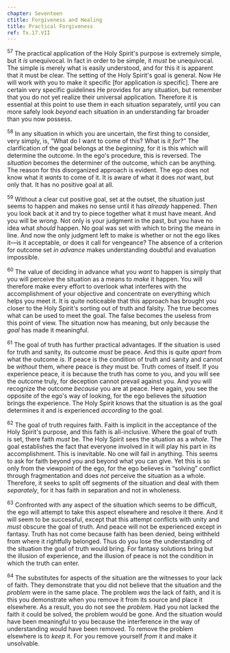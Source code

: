 ```yaml
---
chapter: Seventeen
ctitle: Forgiveness and Healing
title: Practical Forgiveness
ref: Tx.17.VII
---
```


<sup>57</sup> The practical application of the Holy Spirit's purpose is extremely
simple, but it *is* unequivocal. In fact in order to be simple, it
*must* be unequivocal. The simple is merely what is easily understood,
and for this it is apparent that it must be clear. The setting of the
Holy Spirit's goal is general. Now He will work with you to make it
specific \[for application *is* specific\]. There are certain very
specific guidelines He provides for any situation, but remember that you
do not yet realize their universal application. Therefore it is
essential at this point to use them in each situation separately, until
you can more safely look *beyond* each situation in an understanding far
broader than you now possess.

<sup>58</sup> In any situation in which you are uncertain, the first thing to
consider, very simply, is, “What do I want to come of this? What is it
*for*?” The clarification of the goal belongs at the *beginning*, for it
is this which will determine the outcome. In the ego's procedure, this
is reversed. The *situation* becomes the determiner of the outcome,
which can be anything. The reason for this disorganized approach is
evident. The ego does not know what it *wants* to come of it. It is
aware of what it does *not* want, but only that. It has no positive goal
at all.

<sup>59</sup> Without a clear cut positive goal, set at the outset, the situation
just seems to happen and makes no sense until it has *already* happened.
*Then* you look back at it and try to piece together what it must have
meant. And you will be *wrong*. Not only is your judgment in the past,
but you have no idea what *should* happen. No goal was set with which to
bring the means in line. And now the only judgment left to make is
whether or not the ego likes it—is it acceptable, or does it call for
vengeance? The absence of a criterion for outcome set *in advance* makes
understanding doubtful and evaluation impossible.

<sup>60</sup> The value of deciding in advance what you *want* to happen is simply
that you will perceive the situation as a means to *make* it happen. You
will therefore make every effort to overlook what interferes with the
accomplishment of your objective and concentrate on everything which
helps you meet it. It is quite noticeable that this approach has brought
you closer to the Holy Spirit's sorting out of truth and falsity. The
true becomes what can be used to meet the goal. The false becomes the
useless from this point of view. The situation now has meaning, but only
because the *goal* has made it meaningful.

<sup>61</sup> The goal of truth has further practical advantages. If the situation
is used for truth and sanity, its outcome *must* be peace. And this is
quite *apart* from what the outcome *is*. If peace is the condition of
truth and sanity and cannot be *without* them, where peace is *they*
must be. Truth comes of itself. If you experience peace, it is because
the truth has come to you, and you will see the outcome truly, for
deception cannot prevail against you. And you will recognize the outcome
*because* you are at peace. Here again, you see the opposite of the
ego's way of looking, for the ego believes the *situation* brings the
experience. The Holy Spirit knows that the situation is as the goal
determines it and is experienced *according* to the goal.

<sup>62</sup> The goal of truth requires faith. Faith is implicit in the acceptance
of the Holy Spirit's purpose, and this faith is all-inclusive. Where the
goal of truth is set, there faith *must* be. The Holy Spirit sees the
situation as a *whole*. The goal establishes the fact that everyone
involved in it will play his part in its accomplishment. This is
inevitable. No one will fail in anything. This seems to ask for faith
beyond you and beyond what you can give. Yet this is so only from the
viewpoint of the ego, for the ego believes in “solving” conflict through
fragmentation and does *not* perceive the situation as a whole.
Therefore, it seeks to split off segments of the situation and deal with
them *separately*, for it has faith in separation and not in wholeness.

<sup>63</sup> Confronted with any aspect of the situation which seems to be
difficult, the ego will attempt to take this aspect elsewhere and
resolve it there. And it will seem to be successful, except that this
attempt conflicts with unity and *must* obscure the goal of truth. And
peace will not be experienced except in fantasy. Truth has not come
because faith has been denied, being withheld from where it rightfully
belonged. Thus do you lose the understanding of the situation the goal
of truth would bring. For fantasy solutions bring but the illusion of
experience, and the illusion of peace is not the condition in which the
truth can enter.

<sup>64</sup> The substitutes for aspects of the situation are the witnesses to
your lack of faith. They demonstrate that you did not believe that the
situation and the *problem* were in the same place. The problem *was*
the lack of faith, and it is this you demonstrate when you remove it
from its source and place it elsewhere. As a result, you do not see the
*problem*. Had you not lacked the faith it could be solved, the problem
would be gone. And the situation would have been meaningful to you
because the interference in the way of understanding would have been
removed. To remove the problem elsewhere is to *keep* it. For you remove
yourself *from* it and make it unsolvable.


